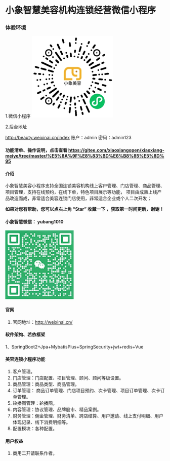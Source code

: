 #  小象智慧美容机构连锁经营微信小程序

### 体验环境
1.微信小程序
![输入图片说明](mp-weixin/pages/gh_3681f9bc1a64_258.jpg)

2.后台地址

http://beauty.weixinai.cn/index
账户：admin
密码：admin123

#### 功能清单、操作说明，点击查看 https://gitee.com/xiaoxiangopen/xiaoxiang-meiye/tree/master/%E5%8A%9F%E8%83%BD%E6%B8%85%E5%8D%95

 

#### 介绍
小象智慧美容小程序支持全国连锁美容机构线上客户管理、门店管理、商品管理、项目管理，支持在线预约，在线下单，特色项目展示等功能， 项目由成熟上线产品改造而成，非常适合美容连锁门店使用，非常适合企业或个人二次开发；

 **如果对您有帮助，您可以点右上角 “Star” 收藏一下 ，获取第一时间更新，谢谢！** 

#### 小象智慧微信： yubang1010 
![输入图片说明](mp-weixin/pages/200.png)

#### 官网

1. 官网地址：http://weixinai.cn/

#### 软件架构、若依框架

1、SpringBoot2+Jpa+MybatisPlus+SpringSecurity+jwt+redis+Vue

 
#### 美容连锁小程序功能

1. 客户管理。
2. 门店管理：门店配置、项目管理、顾问、顾问等级设置。
3. 商品管理：商品类型、商品管理。
4. 订单管理： 商品订单管理、门店项目预约、次卡管理、项目订单管理、次卡订单管理。
5. 轮播图管理：轮播图。
6. 内容管理：协议管理、品牌股市、精品案例。
7. 财务管理：佣金管理、财务清单、跨店结算、用户邀请、线上支付明细、用户体现记录、线下消费明细等。
8. 配置模块：各种配置。



#### 用户权益
1. 商用二开请联系作者。
